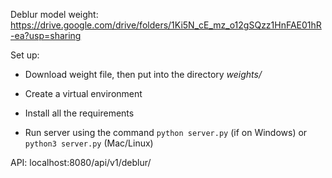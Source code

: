 Deblur model weight: https://drive.google.com/drive/folders/1Ki5N_cE_mz_o12gSQzz1HnFAE01hR-ea?usp=sharing

Set up:
  * Download weight file, then put into the directory *weights/*
  
  * Create a virtual environment
  
  * Install all the requirements
  
  * Run server using the command `python server.py` (if on Windows) or `python3 server.py` (Mac/Linux)


API: localhost:8080/api/v1/deblur/
